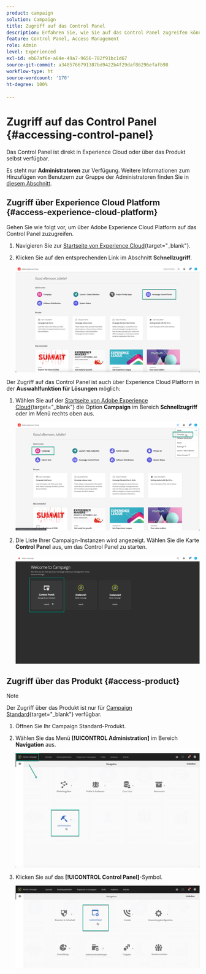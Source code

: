 ```yaml
---
product: campaign
solution: Campaign
title: Zugriff auf das Control Panel
description: Erfahren Sie, wie Sie auf das Control Panel zugreifen können.
feature: Control Panel, Access Management
role: Admin
level: Experienced
exl-id: eb67af6e-a64e-49a7-9656-782f91bc1d67
source-git-commit: a3485766791387bd9422b4f29daf86296efafb98
workflow-type: ht
source-wordcount: '170'
ht-degree: 100%

---
```


# Zugriff auf das Control Panel {#accessing-control-panel}

Das Control Panel ist direkt in Experience Cloud oder über das Produkt selbst verfügbar.

Es steht nur **Administratoren** zur Verfügung. Weitere Informationen zum Hinzufügen von Benutzern zur Gruppe der Administratoren finden Sie in [diesem Abschnitt](../../discover/using/managing-permissions.md).

## Zugriff über Experience Cloud Platform {#access-experience-cloud-platform}

Gehen Sie wie folgt vor, um über Adobe Experience Cloud Platform auf das Control Panel zuzugreifen.

1. Navigieren Sie zur [Startseite von Experience Cloud](https://experiencecloud.adobe.com/){target="_blank"}.

1. Klicken Sie auf den entsprechenden Link im Abschnitt **Schnellzugriff**.

   ![](assets/do-not-localize/quickaccess.png)

Der Zugriff auf das Control Panel ist auch über Experience Cloud Platform in der **Auswahlfunktion für Lösungen** möglich:

1. Wählen Sie auf der [Startseite von Adobe Experience Cloud](https://experiencecloud.adobe.com/){target="_blank"} die Option **Campaign** im Bereich **Schnellzugriff** oder im Menü rechts oben aus.

   ![](assets/do-not-localize/control_panel_access1.png)

1. Die Liste Ihrer Campaign-Instanzen wird angezeigt. Wählen Sie die Karte **Control Panel** aus, um das Control Panel zu starten.

   ![](assets/do-not-localize/control_panel_access2.png)

## Zugriff über das Produkt {#access-product}

>[!NOTE]
>
>Der Zugriff über das Produkt ist nur für [Campaign Standard](https://experienceleague.adobe.com/docs/campaign-standard/using/campaign-standard-home.html?lang=de){target="_blank"} verfügbar.

1. Öffnen Sie Ihr Campaign Standard-Produkt.

1. Wählen Sie das Menü **[!UICONTROL Administration]** im Bereich **Navigation** aus.

   ![](assets/control_panel_access3.png)

1. Klicken Sie auf das **[!UICONTROL Control Panel]**-Symbol.

   ![](assets/control_panel_access4.png)
